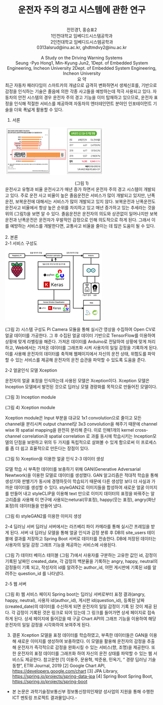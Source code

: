 <center><h1>운전자 주의 경고 시스템에 관한 연구</h1></center>
<br>
<center>전민경1, 홍승표2</center>   
<center>1인천대학교 임베디드시스템공학과</center>
<center>2인천대학교 임베디드시스템공학과</center>
<center>0313alsrud@inu.ac.kr, ghdtmdvy2@inu.ac.kr</center>

<br>

<center>A Study on the Driving Warning Systems</center>

<center>Seung -Pyo Hong1, Min-Kyung Jun2, 
1Dept. of Embedded System Engineering, Incheon University
2Dept. of Embedded System Engineering, Incheon University</center>

<center>요       약</center>
최근 자동차 패러다임이 스마트카의 개념으로 급격히 변화하면서 생체신호를, 기반으로 감정을 인식하는 기술은 졸음에 의한 각종 사고들을 예방하는데 적극 사용되고 있다. 자동차의 안전 시스템의 경우 운전자 주의 경고 기능을 이미 탑재하고 있으므로, 운전자 표정을 인식해 적절한 서비스를 제공하여 자동차의 엔터테인먼트 분야인 인포테이먼트 기술을 더욱 폭넓게 활용할 수 있다.


 
1.	서론
 
![img_3.png](img_3.png)
<center>(그림 1)</center> 
운전사고 유형과 비율
운전사고가 매년 증가 하면서 운전자 주의 경고 시스템이 개발되고 있다. 주로 운전 사고 비율이 높은 졸음운전은 서비스가 많이 개발되고 있지만, 난폭운전, 보복운전에 대해서는 서비스가 많이 개발되고 있지 않다. 보복운전과 난폭운전도 운전사고 비율에서 항상 높은 순위를 차지하고 있고 매년 증가하고 있는 추세라는 것을 위의 (그림1)을 보면 알 수 있다. 
졸음운전은 운전자의 의도와 상관없이 일어나지만 보복운전과 난폭운전은 운전자가 우발적인 감정으로 인해 의도적으로 하게 된다. 그래서 이를 예방하는 서비스를 개발한다면, 교통사고 비율을 줄이는 데 많은 도움이 될 수 있다.
<br><br>
2.	본론 <br>
2-1 서비스 구성도

![img_4.png](img_4.png)
 
(그림 2) 시스템 구성도
Pi Camera 모듈을 통해 실시간 영상을 수집하여 Open CV로 얼굴 데이터를 가공한다. 그 후 수집된 얼굴 데이터 기반으로 TensorFlow를 이용하여 상황에 맞게 라벨링을 해준다. 가져온 데이터를 Arduino로 전달하여 상황에 맞게 처리하고, Web에서는 가져온 데이터를 그래프화 시켜 사용자의 일일 감정을 기록하게 된다. 이를 사용해 운전자의 데이터를 축적해 웹페이지에서 자신의 운전 상태, 위험도를 파악할 수 있는 서비스를 제공해 운전자의 운전 습관을 파악할 수 있도록 도움을 준다.

2-2 얼굴인식 모델 Xception

운전자의 얼굴 표정을 인식하는데 사용된 모델은 Xception이다. Xception 모델은 Inception 모델에서 발전된 것으로 딥러닝 모델 경량화를 목적으로 만들어진 모델이다.
 
(그림 3) Inception module

 
(그림 4) Xception module

Xception module은 Input 부분을 대규모 1x1 convolution으로 줄이고 모든 channel을 분리시켜 output channel당 3x3 convolution을 해주기 때문에 channel wise 와 spatial mapping을 완전히 분리해 준다. 
이로 인해1개의 kernel cross-channel correlation과 spatial correlation 로 과를 동시에 학습시키는 Inception모델의 단점을 보완하고 위의 두 가지를 독립적으로 살펴볼 수 있게 함으로써 이 프로세스를 좀 더 쉽고 효율적으로 만든다는 장점이 있다.
 
(그림 5) Xception을 이용한 얼굴 인식
2-3 데이터 생성

 모델 학습 시 부족한 데이터를 보충하기 위해 GAN(Generative Adversarial Newtwork)을 이용한 모델로 데이터를 생성했다. GAN 알고리즘은 적대적 학습을 통해 생성기와 판별기가 동시에 경쟁하듯이 학습되기 때문에 다른 생성망 보다 더 사실과 가까운 데이터를 생성할 수 있다. styleGAN2로 이미지들을 합성하여 새로운 얼굴 이미지를 만들어 내고 styleCLIP을 이용해 text 만으로 이미지 데이터의 표정을 바꿔주는 알고리즘을 사용해 이 연구에 사용되는netural(무표정), happy(웃는 표정), angry(화난 표정)의 데이터들을 만들어 냈다.
 
(그림 6) styleGAN2를 이용한 이미지 생성

2-4 딥러닝 서버
딥러닝 서버에서는 라즈베리 파이 카메라를 통해 실시간 프레임을 받게 된다. 서버 내 딥러닝 모델을 통해 얼굴 인식과 감정 분류 후 DB의 site_users 테이블에 결과를 저장하고 Spring Boot 서버로 데이터를 전송한다. DB에 저장된 데이터는 사용자의 일일 감정 그래프 기능을 제공하는 서비스에 사용된다.
 
(그림 7) 데이터 베이스 테이블
(그림 7)에서 사용자를 구분하는 고유한 값인 id, 감정이 기록된 날짜인 created_date, 각 감정의 백분율을 기록하는 angry, happy, neutral의 감정들이 기록 되고, 작성자의 id를 알려주는 author_id, 어떤 게시판에 기록된 id를 알려주는 question_id 를 나타냈다.

2-5 웹 서버
 
(그림 8) 웹 서비스 페이지
Spring boot는 딥러닝 서버로부터 표정 결과(angry, happy, neutral), 사용자 id(author_id), 게시판 id(question_id), 등록된 날짜(created_date)의 데이터를 수신하게 되면 운전자의 일일 감정이 기록 된 것이 제공 된다. 각 감정이 기록된 것은 링크로 되어 있는데 그 링크를 들어가면 상세 페이지로 접속하게 된다. 상세 페이지에 들어갔을 때 구글 Chart API의 그래프 기능을 이용하여 해당 운전자의 일일 감정을 시각화하여 보여주게 된다.

3.	결론
Xception 모델을 표정 데이터를 학습하였고, 부족한 데이터들은 GAN을 이용해 새로운 이미지를 생성하여 보충하였다. 이 모델을 활용해 운전자의 감정을 추출해 운전자가 즉각적으로 감정을 완화시킬 수 있는 서비스(향, 조명)을 제공한다. 또한 운전자의 표정 데이터를 그래프화 하여 자신의 운전 상태를 파악할 수 있는 웹 서비스도 제공한다.
참고문헌
[1] 이용주, 문용혁, 박준용, 민옥기, “ 경량 딥러닝 기술 동향”, ETRI Journal, 2019
[2] Google Chart API, https://developers.google.com/chart
[3] JPA Library, https://spring.io/projects/spring-data-jpa
[4] Spring Boot
Spring Boot, https://spring.io/projects/spring-boot

- 본 논문은 과학기술정보통신부 정보통신창의인재양 성사업의 지원을 통해 수행한 ICT 멘토링 프로젝트 결과물입니다.-
